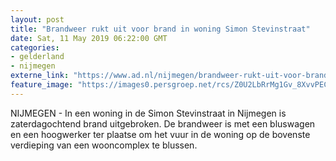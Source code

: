 ```yaml
---
layout: post
title: "Brandweer rukt uit voor brand in woning Simon Stevinstraat"
date: Sat, 11 May 2019 06:22:00 GMT
categories: 
- gelderland 
- nijmegen 
externe_link: "https://www.ad.nl/nijmegen/brandweer-rukt-uit-voor-brand-in-woning-simon-stevinstraat~a0fc990f/"
feature_image: "https://images0.persgroep.net/rcs/Z0U2LbRrMg1Gv_8XvvPECTiNoyQ/diocontent/147936427/_fitwidth/400/?appId=21791a8992982cd8da851550a453bd7f&quality=0.7"
---
```


NIJMEGEN - In een woning in de Simon Stevinstraat in Nijmegen is zaterdagochtend brand uitgebroken. De brandweer is met een bluswagen en een hoogwerker ter plaatse om het vuur in de woning op de bovenste verdieping van een wooncomplex te blussen.
